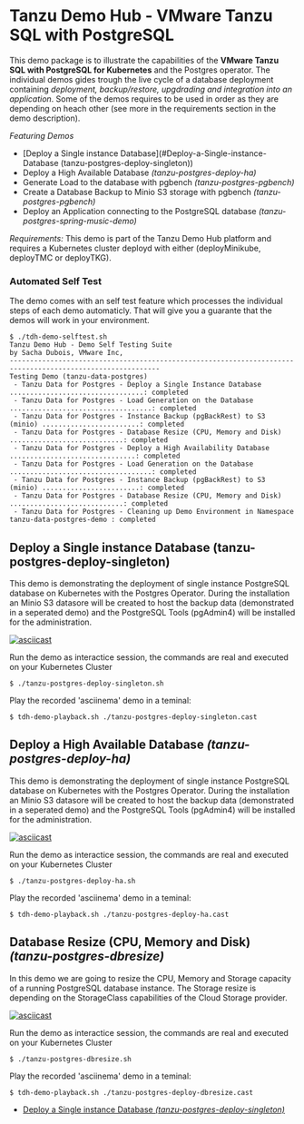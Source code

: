 # Tanzu Demo Hub - VMware Tanzu SQL with PostgreSQL

This demo package is to illustrate the capabilities of the **VMware Tanzu SQL with PostgreSQL for Kubernetes** and the Postgres operator. The individual demos gides trough the live cycle of a database deployment containing *deployment, backup/restore, upgdrading and integration into an application*. Some of the demos requires to be used in order as they are depending on heach other (see more in the requirements section in the demo description). 

*Featuring Demos*
- [Deploy a Single instance Database](#Deploy-a-Single-instance-Database \(tanzu-postgres-deploy-singleton\))
- Deploy a High Available Database *(tanzu-postgres-deploy-ha)*
- Generate Load to the database with pgbench *(tanzu-postgres-pgbench)*
- Create a Database Backup to Minio S3 storage with pgbench *(tanzu-postgres-pgbench)*
- Deploy an Application connecting to the PostgreSQL database *(tanzu-postgres-spring-music-demo)*

*Requirements:* This demo is part of the Tanzu Demo Hub platform and requires a Kubernetes cluster deployd with either (deployMinikube, deployTMC or deployTKG). 

### Automated Self Test
The demo comes with an self test feature which processes the individual steps of each demo automaticly. That will give you a guarante  that the demos will work in your environment.
```
$ ./tdh-demo-selftest.sh
Tanzu Demo Hub - Demo Self Testing Suite
by Sacha Dubois, VMware Inc,
-----------------------------------------------------------------------------------------------------------
Testing Demo (tanzu-data-postgres)
 - Tanzu Data for Postgres - Deploy a Single Instance Database .................................: completed
 - Tanzu Data for Postgres - Load Generation on the Database ...................................: completed
 - Tanzu Data for Postgres - Instance Backup (pgBackRest) to S3 (minio) ........................: completed
 - Tanzu Data for Postgres - Database Resize (CPU, Memory and Disk) ............................: completed
 - Tanzu Data for Postgres - Deploy a High Availability Database ...............................: completed
 - Tanzu Data for Postgres - Load Generation on the Database ...................................: completed
 - Tanzu Data for Postgres - Instance Backup (pgBackRest) to S3 (minio) ........................: completed
 - Tanzu Data for Postgres - Database Resize (CPU, Memory and Disk) ............................: completed
 - Tanzu Data for Postgres - Cleaning up Demo Environment in Namespace tanzu-data-postgres-demo : completed
```


## Deploy a Single instance Database (tanzu-postgres-deploy-singleton)
This demo is demonstrating the deployment of single instance PostgreSQL database on Kubernetes with the Postgres Operator. During the installation an Minio S3 datasore will be created to host the backup data (demonstrated in a seperated demo) and the PostgreSQL Tools (pgAdmin4) will be installed for the administration. 

[![asciicast](https://asciinema.org/a/IgerhydQM91apIPEI7dTRA2xl.png)](https://asciinema.org/a/IgerhydQM91apIPEI7dTRA2xl)

Run the demo as interactice session, the commands are real and executed on your Kubernetes Cluster
```
$ ./tanzu-postgres-deploy-singleton.sh
```

Play the recorded 'asciinema' demo in a teminal:
```
$ tdh-demo-playback.sh ./tanzu-postgres-deploy-singleton.cast
```

## Deploy a High Available Database *(tanzu-postgres-deploy-ha)*
This demo is demonstrating the deployment of single instance PostgreSQL database on Kubernetes with the Postgres Operator. During the installation an Minio S3 datasore will be created to
 host the backup data (demonstrated in a seperated demo) and the PostgreSQL Tools (pgAdmin4) will be installed for the administration. 

[![asciicast](https://asciinema.org/a/5aET6ekFMllThGPAVHJtzwH2P.png)](https://asciinema.org/a/5aET6ekFMllThGPAVHJtzwH2P)

Run the demo as interactice session, the commands are real and executed on your Kubernetes Cluster
```
$ ./tanzu-postgres-deploy-ha.sh
```

Play the recorded 'asciinema' demo in a teminal:
```
$ tdh-demo-playback.sh ./tanzu-postgres-deploy-ha.cast
```


## Database Resize (CPU, Memory and Disk) *(tanzu-postgres-dbresize)*
In this demo we are going to resize the CPU, Memory and Storage capacity of a running PostgreSQL database instance. The Storage resize is depending on the StorageClass capabilities of the Cloud Storage provider. 

[![asciicast](https://asciinema.org/a/UUVG31qu2ttBNTK2rVujEySr6.png)](https://asciinema.org/a/UUVG31qu2ttBNTK2rVujEySr6)

Run the demo as interactice session, the commands are real and executed on your Kubernetes Cluster
```
$ ./tanzu-postgres-dbresize.sh
```

Play the recorded 'asciinema' demo in a teminal:
```
$ tdh-demo-playback.sh ./tanzu-postgres-deploy-dbresize.cast
```


- [Deploy a Single instance Database *(tanzu-postgres-deploy-singleton)*](#Deploy-a-Single-instance-Database)


